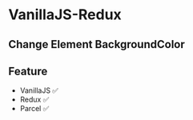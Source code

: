# VanillaJS-Redux

## Change Element BackgroundColor

## Feature
- VanillaJS ✅
- Redux ✅
- Parcel ✅
